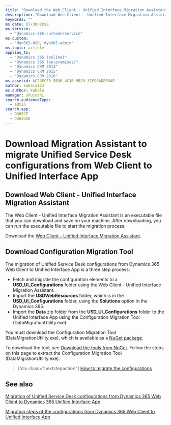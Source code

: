 ```yaml
---
title: "Download the Web Client - Unified Interface Migration Assistant | MicrosoftDocs"
description: "Download Web Client - Unified Interface Migration Assistant to migrate your Unified Service Desk configurations from Dynamics 365 Web Client to Unified Interface App"
keywords: ""
ms.date: 07/30/2018
ms.service: 
  - "dynamics-365-customerservice"
ms.custom: 
  - "dyn365-USD, dyn365-admin"
ms.topic: article
applies_to: 
  - "Dynamics 365 (online)"
  - "Dynamics 365 (on-premises)"
  - "Dynamics CRM 2013"
  - "Dynamics CRM 2015"
  - "Dynamics CRM 2016"
ms.assetid: AC23FCF9-5B36-4C1B-9B29-31F93ADEB3AF
author: kabala123
ms.author: kabala
manager: shujoshi
search.audienceType: 
  - admin
search.app: 
  - D365CE
  - D365USD
---
```


# Download Migration Assistant to migrate Unified Service Desk configurations from Web Client to Unified Interface App

## Download Web Client - Unified Interface Migration Assistant

The Web Client - Unified Interface Migration Assistant is an executable file that you can download and save on your machine. After downloading, you can run the executable file to start the migration process.

Download the [Web Client – Unified Interface Migration Assistant](https://go.microsoft.com/fwlink/?linkid=2005839).

## Download Configuration Migration Tool

The migration of Unified Service Desk configurations from Dynamics 365 Web Client to Unified Interface App is a three step process:

- Fetch and migrate the configuration elements to a **USD_UI_Configurations** folder using the Web Client - Unified Interface Migration Assistant.
- Import the **USDWebResources** folder, which is in the **USD_UI_Configurations** folder, using the **Solutions** option in the Dynamics 365.
- Import the **Data** zip folder from the **USD_UI_Configurations** folder to the Unified Interface App using the Configuration Migration Tool (DataMigrationUtility.exe).

You must download the Configuration Migration Tool (DataMigrationUtility.exe), which is available as a [NuGet package](https://www.nuget.org/packages/Microsoft.CrmSdk.XrmTooling.ConfigurationMigration.Wpf). 

To download the tool, see [Download the tools from NuGet](/dynamics365/customer-engagement/developer/download-tools-nuget). Follow the steps on this page to extract the Configuration Migration Tool (DataMigrationUtility.exe).

> [!div class="nextstepaction"]
> [How to migrate the configurations](migration-steps-web-client-unified-interface-configuration.md)

## See also

[Migration of Unified Service Desk configurations from Dynamics 365 Web Client to Dynamics 365 Unified Interface App](overview-migration-assistant.md)

[Migration steps of the configurations from Dynamics 365 Web Client to Unified Interface App](migration-steps-web-client-unified-interface-configuration.md)
